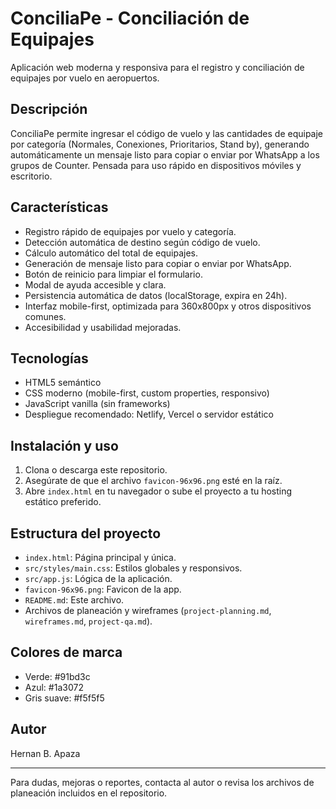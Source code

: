 # ConciliaPe - Conciliación de Equipajes

Aplicación web moderna y responsiva para el registro y conciliación de equipajes por vuelo en aeropuertos.

## Descripción
ConciliaPe permite ingresar el código de vuelo y las cantidades de equipaje por categoría (Normales, Conexiones, Prioritarios, Stand by), generando automáticamente un mensaje listo para copiar o enviar por WhatsApp a los grupos de Counter. Pensada para uso rápido en dispositivos móviles y escritorio.

## Características
- Registro rápido de equipajes por vuelo y categoría.
- Detección automática de destino según código de vuelo.
- Cálculo automático del total de equipajes.
- Generación de mensaje listo para copiar o enviar por WhatsApp.
- Botón de reinicio para limpiar el formulario.
- Modal de ayuda accesible y clara.
- Persistencia automática de datos (localStorage, expira en 24h).
- Interfaz mobile-first, optimizada para 360x800px y otros dispositivos comunes.
- Accesibilidad y usabilidad mejoradas.

## Tecnologías
- HTML5 semántico
- CSS moderno (mobile-first, custom properties, responsivo)
- JavaScript vanilla (sin frameworks)
- Despliegue recomendado: Netlify, Vercel o servidor estático

## Instalación y uso
1. Clona o descarga este repositorio.
2. Asegúrate de que el archivo `favicon-96x96.png` esté en la raíz.
3. Abre `index.html` en tu navegador o sube el proyecto a tu hosting estático preferido.

## Estructura del proyecto
- `index.html`: Página principal y única.
- `src/styles/main.css`: Estilos globales y responsivos.
- `src/app.js`: Lógica de la aplicación.
- `favicon-96x96.png`: Favicon de la app.
- `README.md`: Este archivo.
- Archivos de planeación y wireframes (`project-planning.md`, `wireframes.md`, `project-qa.md`).

## Colores de marca
- Verde: #91bd3c
- Azul: #1a3072
- Gris suave: #f5f5f5

## Autor
Hernan B. Apaza

---

Para dudas, mejoras o reportes, contacta al autor o revisa los archivos de planeación incluidos en el repositorio.
